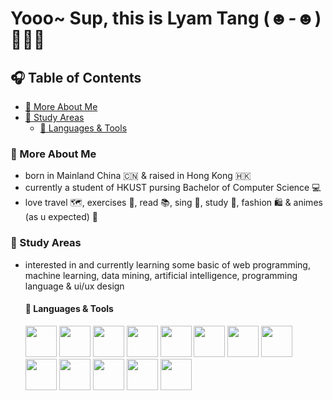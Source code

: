# Yooo~ Sup, this is Lyam Tang (*☻-☻*) 🧑🏻‍💻

## 🎧 Table of Contents
- [🪪 More About Me](#moreaboutme)
- [📑 Study Areas](#studyareas)
  - [🧰 Languages & Tools](#languages&tools)

### 🪪 More About Me <a name="moreaboutme"></a>
- born in Mainland China 🇨🇳 & raised in Hong Kong 🇭🇰
- currently a student of HKUST pursing Bachelor of Computer Science 💻
- love travel 🗺️, exercises 🏸, read 📚, sing 🎤, study 📖, fashion 🛍️ & animes (as u expected) 🌈

### 📑 Study Areas <a name="studyareas"></a>
- interested in and currently learning some basic of web programming, machine learning, data mining, artificial intelligence, programming language & ui/ux design
  #### 🧰 Languages & Tools <a name="languages&tools"></a>
  <img src="https://isocpp.org/assets/images/cpp_logo.png" width="50" height="50"/> 
  <img src="https://s3.dualstack.us-east-2.amazonaws.com/pythondotorg-assets/media/community/logos/python-logo-only.png" width="50" height="50"/>
  <img src="https://www.scala-lang.org/resources/img/frontpage/scala-spiral.png" width="50" height="50"/>
  <img src="https://brandslogos.com/wp-content/uploads/images/java-logo-1.png" width="50" height="50"/>
  <img src="https://brandslogos.com/wp-content/uploads/images/html5-logo-vector.svg" width="50" height="50"/>
  <img src="https://brandslogos.com/wp-content/uploads/images/css3-logo-vector.svg" width="50" height="50" />
  <img src="https://brandslogos.com/wp-content/uploads/images/javascript-logo-vector.svg" width="50" height="50" />
  <img src="https://www.r-project.org/Rlogo.png" width="50" height="50" />
  <img src="https://www.latex-project.org/about/logos/latex-project-logo_288x288.svg" width="50" height="50"/> 
  <img src="https://upload.wikimedia.org/wikipedia/commons/thumb/4/48/Markdown-mark.svg/1200px-Markdown-mark.svg.png" width="50" height="50"/>
  <img src="https://git-scm.com/images/logos/downloads/Git-Icon-1788C.png" width="50" height="50"/> 
  <img src="https://upload.wikimedia.org/wikipedia/commons/thumb/9/9f/Vimlogo.svg/240px-Vimlogo.svg.png" width="50" height="50"/>
  <img src="https://avatars.githubusercontent.com/u/9214848?s=280&v=4" width="50" height="50"/> 
